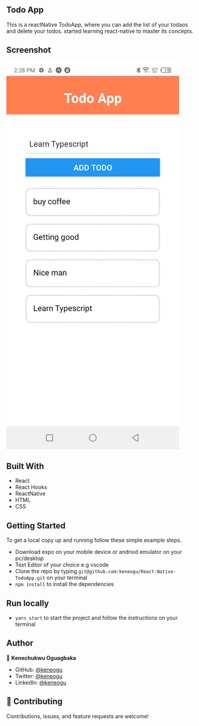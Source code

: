 ## Todo App

This is a reactNative TodoApp, where you can add the list of your todaos and delete your todos. started learning react-native to master its concepts.


## Screenshot
![App screenshot](assets/Screenshot.jpg)


## Built With

- React
- React Hooks
- ReactNative
- HTML
- CSS

## Getting Started

To get a local copy up and running follow these simple example steps.

- Download expo on your mobile device or andriod emulator on your pc/desktop
- Text Editor of your choice e.g vscode
- Clone the repo by typing `git@github.com:keneogu/React-Native-TodoApp.git` on your terminal
- `npm install` to install the dependencies

## Run locally

- `yarn start` to start the project and follow the instructions on your terminal


## Author

👤 **Kenechukwu Oguagbaka**

- GitHub: [@keneogu](https://github.com/keneogu)
- Twitter: [@keneogu](https://twitter.com/keneogu)
- LinkedIn: [@keneogu](https://www.linkedin.com/in/kene-ogu/)

## 🤝 Contributing

Contributions, issues, and feature requests are welcome!
